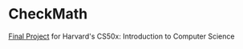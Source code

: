 # CheckMath
[Final Project](https://cs50.harvard.edu/x/2021/project/) for Harvard's CS50x: Introduction to Computer Science
